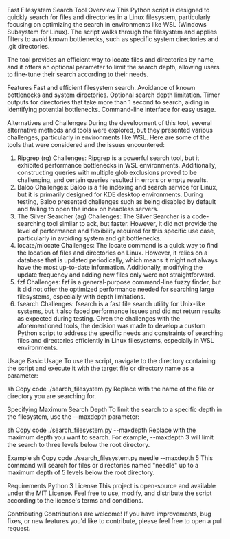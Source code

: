 Fast Filesystem Search Tool
Overview
This Python script is designed to quickly search for files and directories in a Linux filesystem, particularly focusing on optimizing the search in environments like WSL (Windows Subsystem for Linux). The script walks through the filesystem and applies filters to avoid known bottlenecks, such as specific system directories and .git directories.

The tool provides an efficient way to locate files and directories by name, and it offers an optional parameter to limit the search depth, allowing users to fine-tune their search according to their needs.

Features
Fast and efficient filesystem search.
Avoidance of known bottlenecks and system directories.
Optional search depth limitation.
Timer outputs for directories that take more than 1 second to search, aiding in identifying potential bottlenecks.
Command-line interface for easy usage.

Alternatives and Challenges
During the development of this tool, several alternative methods and tools were explored, but they presented various challenges, particularly in environments like WSL. Here are some of the tools that were considered and the issues encountered:

1. Ripgrep (rg)
Challenges: Ripgrep is a powerful search tool, but it exhibited performance bottlenecks in WSL environments. Additionally, constructing queries with multiple glob exclusions proved to be challenging, and certain queries resulted in errors or empty results.
2. Baloo
Challenges: Baloo is a file indexing and search service for Linux, but it is primarily designed for KDE desktop environments. During testing, Baloo presented challenges such as being disabled by default and failing to open the index on headless servers.
3. The Silver Searcher (ag)
Challenges: The Silver Searcher is a code-searching tool similar to ack, but faster. However, it did not provide the level of performance and flexibility required for this specific use case, particularly in avoiding system and git bottlenecks.
4. locate/mlocate
Challenges: The locate command is a quick way to find the location of files and directories on Linux. However, it relies on a database that is updated periodically, which means it might not always have the most up-to-date information. Additionally, modifying the update frequency and adding new files only were not straightforward.
5. fzf
Challenges: fzf is a general-purpose command-line fuzzy finder, but it did not offer the optimized performance needed for searching large filesystems, especially with depth limitations.
6. fsearch
Challenges: fsearch is a fast file search utility for Unix-like systems, but it also faced performance issues and did not return results as expected during testing.
Given the challenges with the aforementioned tools, the decision was made to develop a custom Python script to address the specific needs and constraints of searching files and directories efficiently in Linux filesystems, especially in WSL environments.

Usage
Basic Usage
To use the script, navigate to the directory containing the script and execute it with the target file or directory name as a parameter:

sh
Copy code
./search_filesystem.py <target>
Replace <target> with the name of the file or directory you are searching for.

Specifying Maximum Search Depth
To limit the search to a specific depth in the filesystem, use the --maxdepth parameter:

sh
Copy code
./search_filesystem.py <target> --maxdepth <depth>
Replace <depth> with the maximum depth you want to search. For example, --maxdepth 3 will limit the search to three levels below the root directory.

Example
sh
Copy code
./search_filesystem.py needle --maxdepth 5
This command will search for files or directories named "needle" up to a maximum depth of 5 levels below the root directory.

Requirements
Python 3
License
This project is open-source and available under the MIT License. Feel free to use, modify, and distribute the script according to the license's terms and conditions.

Contributing
Contributions are welcome! If you have improvements, bug fixes, or new features you'd like to contribute, please feel free to open a pull request.
